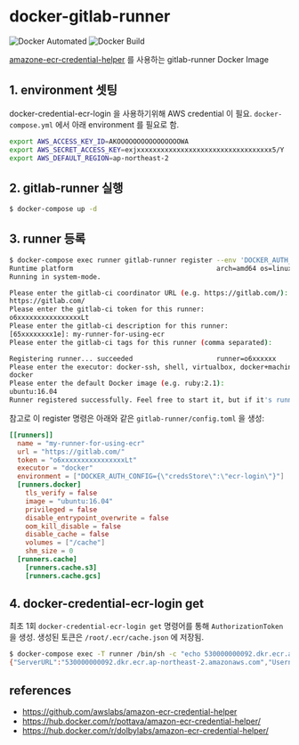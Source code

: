 # docker-gitlab-runner
![Docker Automated](https://img.shields.io/docker/automated/alucio/gitlab-runner-with-ecr.svg)
![Docker Build](https://img.shields.io/docker/build/alucio/gitlab-runner-with-ecr.svg)

[amazone-ecr-credential-helper][amazon_ecr_credential_helper] 를 사용하는 gitlab-runner Docker Image

## 1. environment 셋팅
docker-credential-ecr-login 을 사용하기위해 AWS credential 이 필요. `docker-compose.yml` 에서 아래 environment 를 필요로 함.

```sh
export AWS_ACCESS_KEY_ID=AKOOOOOOOOOOOOOOOOWA
export AWS_SECRET_ACCESS_KEY=exjxxxxxxxxxxxxxxxxxxxxxxxxxxxxxxxxxx5/Y
export AWS_DEFAULT_REGION=ap-northeast-2
```

## 2. gitlab-runner 실행

```sh
$ docker-compose up -d
```

## 3. runner 등록

```sh
$ docker-compose exec runner gitlab-runner register --env 'DOCKER_AUTH_CONFIG={"credsStore":"ecr-login"}'
Runtime platform                                    arch=amd64 os=linux pid=40 revision=7f00c780 version=11.5.1
Running in system-mode.

Please enter the gitlab-ci coordinator URL (e.g. https://gitlab.com/):
https://gitlab.com/
Please enter the gitlab-ci token for this runner:
o6xxxxxxxxxxxxxxxxLt
Please enter the gitlab-ci description for this runner:
[65xxxxxxxx1e]: my-runner-for-using-ecr
Please enter the gitlab-ci tags for this runner (comma separated):

Registering runner... succeeded                     runner=o6xxxxxx
Please enter the executor: docker-ssh, shell, virtualbox, docker+machine, docker-ssh+machine, kubernetes, docker, ssh, parallels:
docker
Please enter the default Docker image (e.g. ruby:2.1):
ubuntu:16.04
Runner registered successfully. Feel free to start it, but if it's running already the config should be automatically reloaded!
```

참고로 이 register 명령은 아래와 같은 `gitlab-runner/config.toml` 을 생성:
```toml
[[runners]]
  name = "my-runner-for-using-ecr"
  url = "https://gitlab.com/"
  token = "o6xxxxxxxxxxxxxxxxLt"
  executor = "docker"
  environment = ["DOCKER_AUTH_CONFIG={\"credsStore\":\"ecr-login\"}"]
  [runners.docker]
    tls_verify = false
    image = "ubuntu:16.04"
    privileged = false
    disable_entrypoint_overwrite = false
    oom_kill_disable = false
    disable_cache = false
    volumes = ["/cache"]
    shm_size = 0
  [runners.cache]
    [runners.cache.s3]
    [runners.cache.gcs]
```

## 4. docker-credential-ecr-login get
최초 1회 `docker-credential-ecr-login get` 명령어를 통해 `AuthorizationToken` 을 생성. 생성된 토큰은 `/root/.ecr/cache.json` 에 저장됨.

```sh
$ docker-compose exec -T runner /bin/sh -c "echo 530000000092.dkr.ecr.ap-northeast-2.amazonaws.com | docker-credential-ecr-login get"
{"ServerURL":"530000000092.dkr.ecr.ap-northeast-2.amazonaws.com","Username":"AWS","Secret":"eynR5cGUiOiJEQVRBX0tFWSI......sImV4cGlyYXRpb24iOjE1NDQzODMzMzV9"}
```

## references
- https://github.com/awslabs/amazon-ecr-credential-helper
- https://hub.docker.com/r/pottava/amazon-ecr-credential-helper/
- https://hub.docker.com/r/dolbylabs/amazon-ecr-credential-helper/

[amazon_ecr_credential_helper]: https://github.com/awslabs/amazon-ecr-credential-helper
[gitlab_comment]: https://gitlab.com/gitlab-org/gitlab-runner/issues/1583#note_93170156
